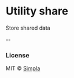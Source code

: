 # Utility share

Store shared data

--

### License

MIT © [Simpla](admin@simpla.io)

[bower-badge]: https://img.shields.io/bower/v/sm-utility-share.svg
[bowerlicense-badge]: https://img.shields.io/bower/l/sm-utility-share.svg
[travis-badge]: https://img.shields.io/travis/simplaio/sm-utility-share.svg
[travis-url]: https://travis-ci.org/simplaio/sm-utility-share
[bowerdeps-badge]: https://img.shields.io/gemnasium/simplaio/sm-utility-share.svg
[bowerdeps-url]: https://gemnasium.com/bower/sm-utility-share
[npmdeps-badge]: https://img.shields.io/david/simplaio/sm-utility-share.svg
[npmdeps-url]: https://david-dm.org/simplaio/sm-utility-share
[npmdevdeps-badge]: https://img.shields.io/david/dev/simplaio/sm-utility-share.svg?theme=shields.io
[npmdevdeps-url]: https://david-dm.org/dev/simplaio/sm-utility-share#info=devDependencies
